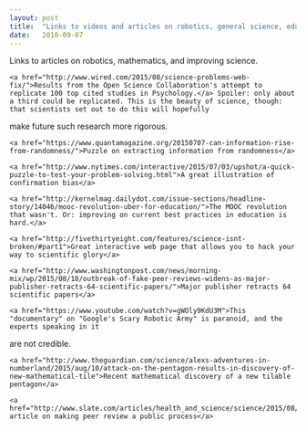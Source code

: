 ```yaml
---
layout: post
title:  "Links to videos and articles on robotics, general science, education, and mathematics"
date:   2010-09-07
---
```


<p class="intro"><span class="dropcap">L</span>inks to articles on robotics, mathematics, and improving science.</p>

    <a href="http://www.wired.com/2015/08/science-problems-web-fix/">Results from the Open Science Collaboration's attempt to replicate 100 top cited studies in Psychology.</a> Spoiler: only about a third could be replicated. This is the beauty of science, though: that scientists set out to do this will hopefully
make future such research more rigorous.

    <a href="https://www.quantamagazine.org/20150707-can-information-rise-from-randomness/">Puzzle on extracting information from randomness</a>

    <a href="http://www.nytimes.com/interactive/2015/07/03/upshot/a-quick-puzzle-to-test-your-problem-solving.html">A great illustration of confirmation bias</a>

    <a href="http://kernelmag.dailydot.com/issue-sections/headline-story/14046/mooc-revolution-uber-for-education/">The MOOC revolution that wasn't. Or: improving on current best practices in education is hard.</a>

    <a href="http://fivethirtyeight.com/features/science-isnt-broken/#part1">Great interactive web page that allows you to hack your way to scientific glory</a>

    <a href="http://www.washingtonpost.com/news/morning-mix/wp/2015/08/18/outbreak-of-fake-peer-reviews-widens-as-major-publisher-retracts-64-scientific-papers/">Major publisher retracts 64 scientific papers</a>

    <a href="https://www.youtube.com/watch?v=gWOly9KdU3M">This "documentary" on "Google's Scary Robotic Army" is paranoid, and the experts speaking in it 
are not credible.</a> 

    <a href="http://www.theguardian.com/science/alexs-adventures-in-numberland/2015/aug/10/attack-on-the-pentagon-results-in-discovery-of-new-mathematical-tile">Recent mathematical discovery of a new tilable pentagon</a>

    <a href="http://www.slate.com/articles/health_and_science/science/2015/08/peer_review_in_public_james_hansen_s_climate_predictions_released_as_a_draft.html">Slate article on making peer review a public process</a>

